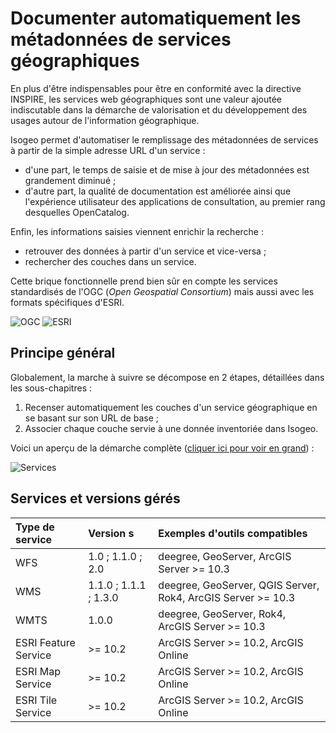 # Documenter automatiquement les métadonnées de services géographiques

En plus d&apos;être indispensables pour être en conformité avec la directive INSPIRE, les services web géographiques sont une valeur ajoutée indiscutable dans la démarche de valorisation et du développement des usages autour de l&apos;information géographique.

Isogeo permet d&apos;automatiser le remplissage des métadonnées de services à partir de la simple adresse URL d&apos;un service :
* d&apos;une part, le temps de saisie et de mise à jour des métadonnées est grandement diminué ;
* d&apos;autre part, la qualité de documentation est améliorée ainsi que l&apos;expérience utilisateur des applications de consultation, au premier rang desquelles OpenCatalog.

Enfin, les informations saisies viennent enrichir la recherche :
* retrouver des données à partir d&apos;un service et vice-versa ;
* rechercher des couches dans un service.

Cette brique fonctionnelle prend bien sûr en compte les services standardisés de l&apos;OGC (*Open Geospatial Consortium*) mais aussi avec les formats spécifiques d&apos;ESRI.

![OGC](/assets/logos/ogc.png "Open Geospatial Consortium") ![ESRI](/assets/logos/arcgis.jpg "Environmental Systems Research Institute - ArcGIS")

## Principe général

Globalement, la marche à suivre se décompose en 2 étapes, détaillées dans les sous-chapitres :
1. Recenser automatiquement les couches d&apos;un service géographique en se basant sur son URL de base ;
2. Associer chaque couche servie à une donnée inventoriée dans Isogeo.

Voici un aperçu de la démarche complète ([cliquer ici pour voir en grand](/fr/assets/inv_edit_services.gif)) :

![Services](/assets/inv_edit_services.gif "Documentation automatisée de services géographiques")

## Services et versions gérés

| Type de service      | Version    s          | Exemples d&apos;outils compatibles             |
| :------------------- | :-------------------- | :---------------------------------------- |
| WFS                  | 1.0 ; 1.1.0 ; 2.0     | deegree, GeoServer, ArcGIS Server >= 10.3 |
| WMS                  | 1.1.0 ; 1.1.1 ; 1.3.0 | deegree, GeoServer, QGIS Server, Rok4, ArcGIS Server >= 10.3 |
| WMTS                 | 1.0.0                 | deegree, GeoServer, Rok4, ArcGIS Server >= 10.3     |
| ESRI Feature Service | >= 10.2               | ArcGIS Server >= 10.2, ArcGIS Online |
| ESRI Map Service     | >= 10.2               | ArcGIS Server >= 10.2, ArcGIS Online |
| ESRI Tile Service    | >= 10.2               | ArcGIS Server >= 10.2, ArcGIS Online |
